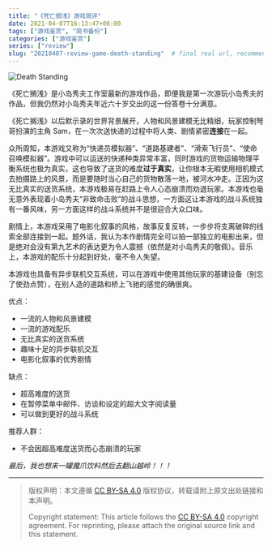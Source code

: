 ```yaml
---
title: "《死亡搁浅》游戏简评"
date: 2021-04-07T16:13:47+08:00
tags: ["游戏鉴赏", "简书备份"]
categories: ["游戏鉴赏"]
series: ["review"]
slug: "20210407-review-game-death-standing"  # final real url, recommend: start by date, follow lower case words with hyphen splitter. E.g., `20230316-text-title`
---
```


![Death Standing](/img/posts/9835942-64481ce17d8a0b4b.jpg?imageMogr2/auto-orient/strip%7CimageView2/2/w/1240)

《死亡搁浅》是小岛秀夫工作室最新的游戏作品，即便我是第一次游玩小岛秀夫的作品，但我仍然对小岛秀夫年近六十岁交出的这一份答卷十分满意。

《死亡搁浅》以后默示录的世界背景展开，人物和风景建模无比精细，玩家控制弩哥扮演的主角 Sam，在一次次送快递的过程中将人类、剧情紧密**连接**在一起。

众所周知，本游戏又称为“快递员模拟器”、“道路基建者”、“滑索飞行员”、“使命召唤模拟器”。游戏中可以运送的快递种类异常丰富，同时游戏的货物运输物理平衡系统也极为真实，这也导致了送货的难度**过于真实**，让你根本无暇使用相机模式去拍摄路上的风景，而是要随时当心自己的货物散落一地，被河水冲走。正因为这无比真实的送货系统，本游戏极易在赶路上令人心态崩溃而劝退玩家。本游戏也毫无意外表现着小岛秀夫“非致命击败”的战斗思想，一方面这让本游戏的战斗系统独有一番风味，另一方面这样的战斗系统并不是很迎合大众口味。

剧情上，本游戏采用了电影化叙事的风格，故事反复反转，一步步将支离破碎的线索全部连接到一起。题外话，我认为本作剧情完全可以拍一部独立的电影出来，但是绝对会没有第九艺术的表达更为令人震撼（依然是对小岛秀夫的敬佩）。音乐上，本游戏的配乐十分起到好处，毫不令人失望。

本游戏也具备有异步联机交互系统，可以在游戏中使用其他玩家的基建设备（别忘了使劲点赞），在别人造的道路和桥上飞驰的感觉的确很爽。

优点：
* 一流的人物和风景建模
* 一流的游戏配乐
* 无比真实的送货系统
* 趣味十足的异步联机交互
* 电影化叙事的优秀剧情

缺点：
* 超高难度的送货
* 在暂停菜单中邮件、访谈和设定的超大文字阅读量
* 可以做到更好的战斗系统

推荐人群：
* 不会因超高难度送货而心态崩溃的玩家

*最后，我也想来一罐魔爪饮料然后去翻山越岭！！！*

---

> 版权声明：本文遵循 [CC BY-SA 4.0](https://creativecommons.org/licenses/by-sa/4.0/deed.zh) 版权协议，转载请附上原文出处链接和本声明。
>
> Copyright statement: This article follows the [CC BY-SA 4.0](https://creativecommons.org/licenses/by-sa/4.0/deed.en) copyright agreement. For reprinting, please attach the original source link and this statement.
